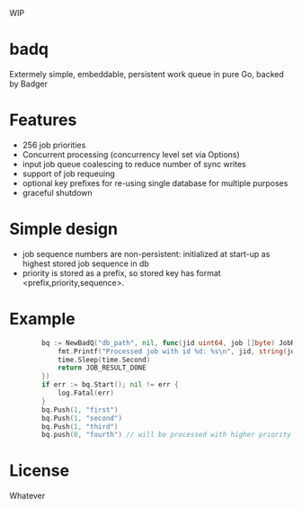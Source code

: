 WIP

# badq
Extermely simple, embeddable, persistent work queue in pure Go, backed by Badger

# Features
 - 256 job priorities
 - Concurrent processing (concurrency level set via Options)
 - input job queue coalescing to reduce number of sync writes
 - support of job requeuing
 - optional key prefixes for re-using single database for multiple purposes
 - graceful shutdown

# Simple design
- job sequence numbers are non-persistent: initialized at start-up as highest stored job sequence in db
- priority is stored as a prefix, so stored key has format <prefix,priority,sequence>.

# Example
```go
        bq := NewBadQ("db_path", nil, func(jid uint64, job []byte) JobResult {
            fmt.Printf("Processed job with id %d: %s\n", jid, string(job))
            time.Sleep(time.Second)
            return JOB_RESULT_DONE
        })
        if err := bq.Start(); nil != err {
            log.Fatal(err)
        }
        bq.Push(1, "first")
        bq.Push(1, "second")
        bq.Push(1, "third")
        bq.push(0, "fourth") // will be processed with higher priority
```

# License
 Whatever

